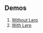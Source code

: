## Demos

1. [Without Lerp](https://edelprior.github.io/GenerativeCoding/Projects/CA_03/CA_03_01/index.html)
2. [With Lerp](https://edelprior.github.io/GenerativeCoding/Projects/CA_03/CA_03_02/index.html)
